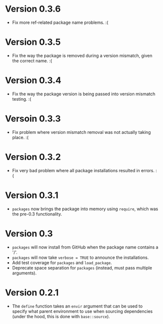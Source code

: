 # Version 0.3.6

  * Fix more ref-related package name problems. :(

# Version 0.3.5

  * Fix the way the package is removed during a version mismatch, given the correct name. :(

# Version 0.3.4

  * Fix the way the package version is being passed into version mismatch testing. :(

# Versoin 0.3.3
  
  * Fix problem where version mismatch removal was not actually taking place. :(

# Version 0.3.2

  * Fix very bad problem where all package installations resulted in errors. :(

# Version 0.3.1

  * `packages` now brings the package into memory using `require`, which was the pre-0.3 functionality.

# Version 0.3

  * `packages` will now install from GitHub when the package name contains a '/'.
  * `packages` will now take `verbose = TRUE` to announce the installations.
  * Add test coverage for `packages` and `load_package`.
  * Deprecate space separation for `packages` (instead, must pass multiple arguments).

# Version 0.2.1

 * The `define` function takes an `envir` argument that can be used
   to specify what parent environment to use when sourcing dependencies
   (under the hood, this is done with `base::source`).
